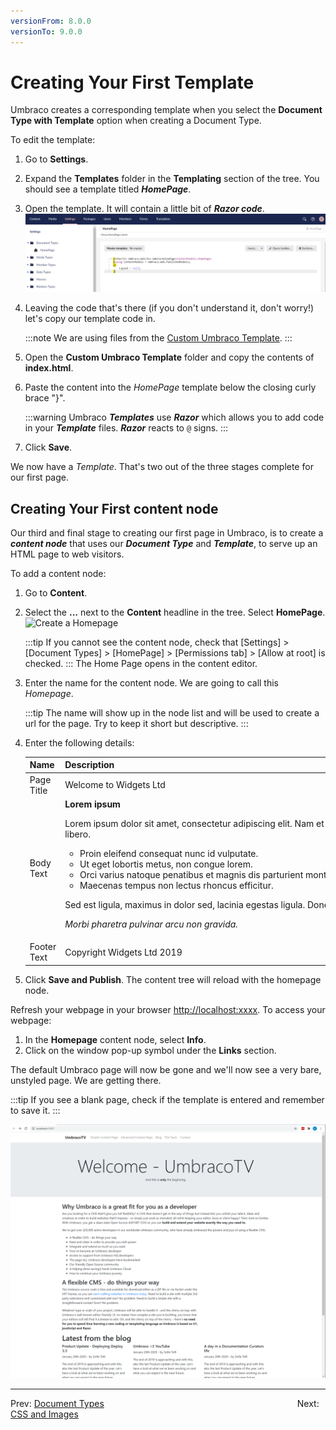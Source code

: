 ```yaml
---
versionFrom: 8.0.0
versionTo: 9.0.0
---
```


# Creating Your First Template

Umbraco creates a corresponding template when you select the **Document Type with Template** option when creating a Document Type.

To edit the template:

1. Go to **Settings**.
2. Expand the **Templates** folder in the **Templating** section of the tree. You should see a template titled **_HomePage_**.
3. Open the template. It will contain a little bit of **_Razor code_**.
    ![Empty Homepage Template](images/figure-13-empty-homepage-template-v8.png)
4. Leaving the code that's there (if you don't understand it, don't worry!) let's copy our template code in.

    :::note
    We are using files from the [Custom Umbraco Template](https://umbra.co/Umbracotemplate).
    :::
5. Open the **Custom Umbraco Template** folder and copy the contents of **index.html**.
6. Paste the content into the _HomePage_ template below the closing curly brace "}".

    :::warning
    Umbraco **_Templates_** use **_Razor_** which allows you to add code in your **_Template_** files. **_Razor_** reacts to `@` signs.
    :::
7. Click **Save**.

We now have a _Template_. That's two out of the three stages complete for our first page.

## Creating Your First content node

Our third and final stage to creating our first page in Umbraco, is to create a **_content node_** that uses our **_Document Type_** and **_Template_**, to serve up an HTML page to web visitors.

To add a content node:

1. Go to **Content**.
2. Select the **...** next to the **Content** headline in the tree. Select **HomePage**.
    ![Create a Homepage](images/figure-15-create-a-homepage-v8.png)

    :::tip
    If you cannot see the content node, check that [Settings] > [Document Types] > [HomePage]  > [Permissions tab] > [Allow at root] is checked.
    :::
    The Home Page opens in the content editor.
3. Enter the name for the content node. We are going to call this _Homepage_.

    :::tip
    The name will show up in the node list and will be used to create a url for the page. Try to keep it short but descriptive.
    :::
4. Enter the following details:

    <table>
    <thead>
      <tr>
        <th>Name</th>
        <th>Description</th>
      </tr>
    </thead>
    <tbody>
      <tr>
        <td>Page Title</td>
        <td>Welcome to Widgets Ltd</td>
      </tr>
      <tr>
        <td>Body Text</td>
        <td><b>Lorem ipsum</b>
        <p> Lorem ipsum dolor sit amet, consectetur adipiscing elit. Nam et aliquet ante, ut eleifend libero. </p>
        <p>
            <ul>
                <li> Proin eleifend consequat nunc id vulputate. </li>
                <li> Ut eget lobortis metus, non congue lorem. </li>
                <li> Orci varius natoque penatibus et magnis dis parturient montes, nascetur ridiculus mus. </li>
                <li> Maecenas tempus non lectus rhoncus efficitur. </li>
            </ul>
        </p>
        <p> Sed est ligula, maximus in dolor sed, lacinia egestas ligula. Donec eu nisi lectus. </p>
        <p> <i> Morbi pharetra pulvinar arcu non gravida.</i></p></td>
      </tr>
      <tr>
        <td>Footer Text</td>
        <td>Copyright Widgets Ltd 2019</td>
      </tr>
    </tbody>
    </table>
5. Click **Save and Publish**. The content tree will reload with the homepage node.

Refresh your webpage in your browser <http://localhost:xxxx>. To access your webpage:

1. In the **Homepage** content node, select **Info**.
2. Click on the window pop-up symbol under the **Links** section.

The default Umbraco page will now be gone and we'll now see a very bare, unstyled page. We are getting there.

:::tip
If you see a blank page, check if the template is entered and remember to save it.
:::

![An Unstyled Homepage](images/figure-16-unstyled-homepage-v8.png)

---

Prev: [Document Types](../Document-Types) &emsp; &emsp; &emsp; &emsp; &emsp; &emsp; &emsp; &emsp; &emsp; &emsp; &emsp; &emsp; &emsp; &emsp; &emsp; &emsp; &emsp; Next: [CSS and Images](../CSS-And-Images)
